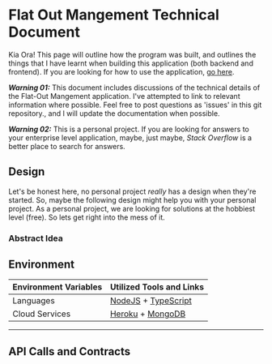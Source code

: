 # Flat Out Mangement Technical Document

Kia Ora! 
This page will outline how the program was built, and outlines the things that I have learnt when building this application (both backend and frontend). 
If you are looking for how to use the application, [go here](https://github.com/HonsonCooky/Flat-Out-Management/tree/main/flat_out_app).

_**Warning 01:**_ This document includes discussions of the technical details of the Flat-Out Mangement application. I've attempted to link to relevant information where possible. Feel free to post questions as 'issues' in this git repository., and I will update the documentation when possible. 

_**Warning 02:**_ This is a personal project. If you are looking for answers to your enterprise level application, maybe, just maybe, _Stack Overflow_ is a better place to search for answers. 

## Design
Let's be honest here, no personal project _really_ has a design when they're started. So, maybe the following design might help you with your personal project. As a personal project, we are looking for solutions at the hobbiest level (free). So lets get right into the mess of it.

### Abstract Idea


## Environment

| Environment Variables | Utilized Tools and Links                                                               |
|-----------------------|----------------------------------------------------------------------------------------|
| Languages             | [NodeJS](https://nodejs.org/en/about/) + [TypeScript](https://www.typescriptlang.org/) |
| Cloud Services        | [Heroku](https://www.heroku.com/what) + [MongoDB](https://www.mongodb.com/)            |

---

## API Calls and Contracts
